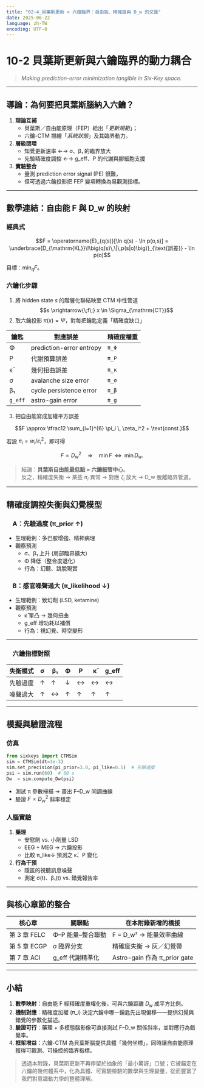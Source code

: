 ```yaml
---
title: "02-4_貝葉斯更新 × 六鑰臨界：自由能、精確度與 D_w 的交匯"
date: 2025-06-22
language: zh-TW
encoding: UTF-8
---
```

# 10-2 貝葉斯更新與六鑰臨界的動力耦合  
> *Making prediction-error minimization tangible in Six-Key space.*

---
## 導論：為何要把貝葉斯腦納入六鑰？

1. **理論互補**  
   - 貝葉斯／自由能原理（FEP）給出「*更新規範*」；  
   - 六鑰-CTM 描繪「*系統狀態*」及其臨界動力。  
2. **層級閉環**  
   - 知覺更新速率 ←→ σ、β₁ 的臨界放大  
   - 先驗精確度調控 ←→ g_eff、P 的代謝與膠細胞支援  
3. **實驗整合**  
   - 量測 prediction error signal (PE) 很難，  
   - 但可透過六鑰投影把 FEP 變項轉換為易觀測指標。

---
## 數學連結：自由能 F 與 D_w 的映射

### 經典式

$$F = \operatorname{E}_{q(s)}[\ln q(s) - \ln p(o,s)] = \underbrace{D_{\mathrm{KL}}\!\big(q(s)\,\|\,p(s|o)\big)}_{\text{誤差}} - \ln p(o)$$

目標：$\displaystyle \min_{q} F$。

### 六鑰化步驟

1. 將 hidden state $s$ 的階層化聯結映至 CTM 中性管道  
   $$s \xrightarrow{\;f\;} x \in \Sigma_{\mathrm{CT}}$$
2. 取六鑰投影 $\pi(x)=\Psi$，對每把鑰匙定義「精確度缺口」  

| 鑰匙      | 對應誤差                     | 精確度權重 |
| ------- | ------------------------ | ----- |
| Φ       | prediction-error entropy | `π_Φ` |
| P       | 代謝預算誤差                   | `π_P` |
| κ̄      | 幾何扭曲誤差                   | `π_κ` |
| σ       | avalanche size error     | `π_σ` |
| β₁      | cycle persistence error  | `π_β` |
| `g_eff` | astro-gain error         | `π_g` |

3. 把自由能寫成加權平方誤差

$$F \approx \tfrac12 \sum_{i=1}^{6} \pi_i \, \zeta_i^2 + \text{const.}$$

若設 $\pi_i = w_i / \varepsilon_i^2$，即可得

$$F \propto D_w^2 \quad\Longrightarrow\quad
\min F \;\; \Leftrightarrow \;\; \min D_w.$$

> 結論：**貝葉斯自由能最低點 ≈ 六鑰細管中心**。  
> 反之，精確度失衡 → 某些 $\pi_i$ 異常 → 對應 $\zeta_i$ 放大 → D_w 脫離臨界管道。

---
## 精確度調控失衡與幻覺模型

### 　A：先驗過度 (π_prior ↑)

- 生理範例：多巴胺增強、精神病理  
- 觀察預測  
  - σ、β₁ 上升 (局部臨界擴大)  
  - Φ 降低（整合度退化）  
  - 行為：幻聽、跳脫現實

### 　B：感官噪聲過大 (π_likelihood ↓)

- 生理範例：致幻劑 (LSD, ketamine)  
- 觀察預測  
  - κ̄ 單凸 → 幾何扭曲  
  - g_eff 增功耗以補償  
  - 行為：視幻覺、時空變形

---

### 　六鑰指標對照

| 失衡模式 | σ   | β₁  | Φ   | P   | κ̄  | g_eff |
| ---- | --- | --- | --- | --- | --- | ----- |
| 先驗過度 | ↑   | ↑   | ↓   | ↔   | ↔   | ↔     |
| 噪聲過大 | ↑   | ↔   | ↑   | ↑   | ↑   | ↑     |

---
## 模擬與驗證流程

### 仿真

```python
from sixkeys import CTMSim
sim = CTMSim(dt=1e-3)
sim.set_precision(pi_prior=3.0, pi_like=0.5)  # 先驗過度
psi = sim.run(60)  # 60 s
Dw  = sim.compute_Dw(psi)
```

- 測試 π 參數掃描 → 畫出 F–D_w 同調曲線  
- 驗證 $F \propto D_w^2$ 斜率穩定

### 人腦實驗

1. **藥理**  
   - 安慰劑 vs. 小劑量 LSD  
   - EEG + MEG → 六鑰投影  
   - 比較 π_like↓ 預測之 κ̄、P 變化  
2. **行為干預**  
   - 隱匿的視聽訊息噪聲  
   - 測定 σ(t)、β₁(t) vs. 錯覺報告率

---
## 與核心章節的整合

| 核心章 | 關聯點 | 在本附錄新增的橋接 |
|--------|--------|-------------------|
| 第 3 章 FELC | Φ–P 能量–整合聯動 | F = D_w² → 能量效率曲線 |
| 第 5 章 ECGP | σ 臨界分支 | 精確度失衡 → 灰／幻覺帶 |
| 第 7 章 ACI  | g_eff 代謝精準化 | Astro-gain 作為 π_prior gate |

---
## 小結

1. **數學映射**：自由能 F 經精確度重權化後，可與六鑰距離 $D_w$ 成平方比例。  
2. **機制對應**：精確度加權 (π_i) 決定六鑰中哪一鑰匙先出現偏移——提供幻覺與錯覺的參數化描述。  
3. **驗證可行**：藥理 + 多模態腦影像可直接測試 F–D_w 關係斜率，並對應行為錯覺率。  
4. **框架增益**：六鑰-CTM 為貝葉斯腦提供具體「幾何坐標」，同時讓自由能原理獲得可觀測、可操控的臨界指標。  

> 透過本附錄，貝葉斯更新不再停留於抽象的「最小驚訝」口號；它被錨定在六鑰的幾何體系中，化為具體、可實驗檢驗的數學與生理變量，從而豐富了我們對意識動力學的整體理解。